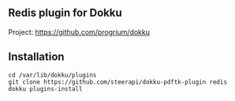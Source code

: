 Redis plugin for Dokku
----------------------

Project: https://github.com/progrium/dokku

Installation
------------
```
cd /var/lib/dokku/plugins
git clone https://github.com/steerapi/dokku-pdftk-plugin redis
dokku plugins-install
```

